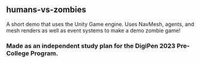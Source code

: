 ## humans-vs-zombies
​A short demo that uses the Unity Game engine. Uses NavMesh, agents, and mesh renders as well as event systems to make a demo zombie game!

### Made as an independent study plan for the DigiPen 2023 Pre-College Program.
